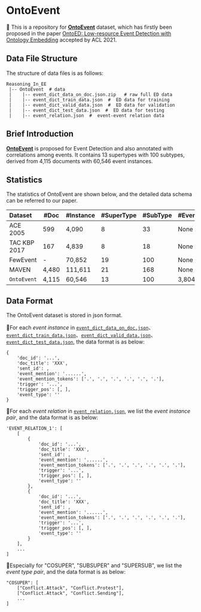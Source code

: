 # OntoEvent

🍎 This is a repository for [**OntoEvent**](https://github.com/231sm/Reasoning_In_EE/tree/main/OntoEvent) dataset, which has firstly been proposed in the paper [OntoED: Low-resource Event Detection with Ontology Embedding](https://arxiv.org/pdf/2105.10922.pdf) accepted by ACL 2021. 

## Data File Structure
The structure of data files is as follows: 

```
Reasoning_In_EE
 |-- OntoEvent  # data
 |    |-- event_dict_data_on_doc.json.zip   # raw full ED data
 |    |-- event_dict_train_data.json  #  ED data for training
 |    |-- event_dict_valid_data.json  #  ED data for validation
 |    |-- event_dict_test_data.json  #  ED data for testing
 |    |-- event_relation.json  #  event-event relation data
```

## Brief Introduction
[**OntoEvent**](https://github.com/231sm/Reasoning_In_EE/tree/main/OntoEvent) is proposed for Event Detection and also annotated with correlations among events. It contains 13 supertypes with 100 subtypes, derived from 4,115 documents with 60,546 event instances. 

## Statistics
The statistics of OntoEvent are shown below, and the detailed data schema can be referred to our paper. 

Dataset         | #Doc | #Instance | #SuperType | #SubType | #EventCorrelation |
| :----------------- | ---------------- | ---------------- | ---------------- | ---------------- | ---------------- |
ACE 2005        | 599 | 4,090 | 8 | 33 | None |
TAC KBP 2017    | 167 | 4,839 | 8 | 18  | None |
FewEvent              | - | 70,852 | 19 | 100  | None |
MAVEN           | 4,480 | 111,611 | 21 | 168  | None |
$\texttt{OntoEvent}$    | 4,115 | 60,546 | 13 | 100 | 3,804 |

## Data Format
The OntoEvent dataset is stored in json format.

🍒For each *event instance* in [```event_dict_data_on_doc.json```](https://github.com/231sm/Reasoning_In_EE/blob/main/OntoEvent/event_dict_data_on_doc.json.zip)、[```event_dict_train_data.json```](https://github.com/231sm/Reasoning_In_EE/blob/main/OntoEvent/event_dict_train_data.json)、[```event_dict_valid_data.json```](https://github.com/231sm/Reasoning_In_EE/blob/main/OntoEvent/event_dict_valid_data.json)、[```event_dict_test_data.json```](https://github.com/231sm/Reasoning_In_EE/blob/main/OntoEvent/event_dict_test_data.json), the data format is as below:

```
{
    'doc_id': '...', 
    'doc_title': 'XXX', 
    'sent_id': , 
    'event_mention': '......', 
    'event_mention_tokens': ['.', '.', '.', '.', '.', '.'], 
    'trigger': '...', 
    'trigger_pos': [, ], 
    'event_type': ''
}
```
🍒For each *event relation* in [```event_relation.json```](https://github.com/231sm/Reasoning_In_EE/blob/main/OntoEvent/event_relation.json), we list the *event instance pair*, and the data format is as below:

```
'EVENT_RELATION_1': [ 
    [
        {
            'doc_id': '...', 
            'doc_title': 'XXX', 
            'sent_id': , 
            'event_mention': '......', 
            'event_mention_tokens': ['.', '.', '.', '.', '.', '.'], 
            'trigger': '...', 
            'trigger_pos': [, ], 
            'event_type': ''
        }, 
        {
            'doc_id': '...', 
            'doc_title': 'XXX', 
            'sent_id': , 
            'event_mention': '......', 
            'event_mention_tokens': ['.', '.', '.', '.', '.', '.'], 
            'trigger': '...', 
            'trigger_pos': [, ], 
            'event_type': ''
        }
    ], 
    ...
]
```
🍒Especially for "COSUPER", "SUBSUPER" and "SUPERSUB", we list the *event type pair*, and the data format is as below:

```
"COSUPER": [
    ["Conflict.Attack", "Conflict.Protest"], 
    ["Conflict.Attack", "Conflict.Sending"], 
    ...
]
```
